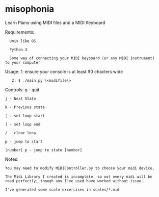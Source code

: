 # misophonia
Learn Piano using MIDI files and a MIDI Keyboard


Requirements:

      Unix like OS
  
      Python 3

      Some way of connecting your MIDI keyboard (or any MIDI instrument) to your computer
  
  
Usage: 1: ensure your console is at least 90 chacters wide

       2: $ ./main.py \<midifile\> 




Controls:
    q - quit
  
    j - Next State
  
    k - Previous state
  
    [ - set loop start
  
    ] - set loop end
  
    / - clear loop

    p - jump to start

    [number] p - jump to state [number]


Notes:

    You may need to modify MIDIController.py to choose your midi device.
  
    The Midi Library I created is incomplete, so not every midi will be read perfectly, though any I've used have worked without issue.
  
    I've generated some scale excercises in scales/*.mid
  
